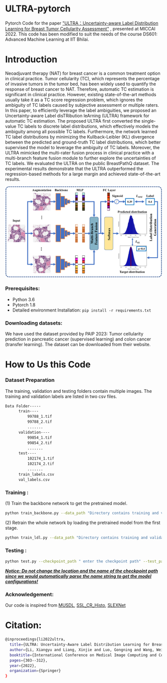 # ULTRA-pytorch


Pytorch Code for the paper ["ULTRA：Uncertainty-aware Label Distribution Learning for Breast Tumor Cellularity Assessment"](https://arxiv.org/abs/2206.06623) , presented at MICCAI 2022. This code has been modified to suit the needs of the course DS601: Advanced Machine Learning at IIT Bhilai.




# Introduction

Neoadjuvant therapy (NAT) for breast cancer is a common treatment option in clinical practice. Tumor cellularity (TC), which represents the  percentage of invasive tumors in the tumor bed, has been widely used to  quantify the response of breast cancer to NAT. Therefore, automatic TC  estimation is significant in clinical practice. However, existing  state-of-the-art methods usually take it as a TC score regression  problem, which ignores the ambiguity of TC labels caused by subjective  assessment or multiple raters. In this paper, to efficiently leverage  the label ambiguities, we proposed an Uncertainty-aware Label disTRibution leArning (ULTRA) framework for automatic TC estimation. The proposed ULTRA first converted the single-value TC labels to discrete  label distributions, which effectively models the ambiguity among all 
possible TC labels. Furthermore, the network learned TC label  distributions by minimizing the Kullback-Leibler (KL) divergence between the predicted and ground-truth TC label distributions, which better supervised the model to leverage the ambiguity of TC labels. Moreover, the ULTRA mimicked the multi-rater fusion process in clinical practice  with a multi-branch feature fusion module to further explore the 
uncertainties of TC labels. We evaluated the ULTRA on the public BreastPathQ dataset. The experimental results demonstrate that the ULTRA outperformed the regression-based methods for a large margin and achieved state-of-the-art results. 

<p align="center">
  <img src="images/main_graph.png" width="800"/>
</p>

### Prerequisites:

- Python 3.6
- Pytorch 1.8
- Detailed environment Installation:  `pip install -r requirements.txt` 


### Downloading  datasets:

We have used the dataset provided by PAIP 2023: Tumor cellularity prediction in pancreatic cancer (supervised learning) and colon cancer (transfer learning). The dataset can be downloaded from their website.

# How to Us this Code



### Dataset Preparation

The training, validation and testing folders  contain multiple images.  The training and validation labels are listed in two csv files.

```bash
Data Folder-----
      train----
          99788_1.tif
          99788_2.tif
          .......
      validation----
          99854_1.tif
          99854_2.tif
          .......
      test----
          102174_1.tif
          102174_2.tif
          .......
      train_labels.csv
      val_labels.csv
```

### Training :

 (1) Train the backbone network to get the pretrained model.

```bash
python train_backbone.py --data_path "Directory contains training and validation data " 
```

 (2) Retrain the whole network by loading the pretrained model from the first stage.

```bash 
python train_ldl.py --data_path "Directory contains training and validation data " --pre_train_path 'pretrain model path' 
```

### Testing :

```bash 
python test.py --checkpoint_path " enter the checkpoint path" --test_path "test dataset directory" 
```

**<u>*Notice:  Do not change the  location and the name of the checkpoint path since we would automatically parse the name string to get the model configurations!</u>***

### Acknowledgement:

Our code is inspired from <a href="https://github.com/nzl-thu/MUSDL">MUSDL</a>, <a href="https://github.com/srinidhiPY/SSL_CR_Histo">SSL_CR_Histo</a>, <a href="https://github.com/JohnleeHIT/SLEX-Net">SLEXNet</a> 

# Citation:

```bash 
@inproceedings{li2022ultra,
  title={ULTRA: Uncertainty-Aware Label Distribution Learning for Breast Tumor Cellularity Assessment},
  author={Li, Xiangyu and Liang, Xinjie and Luo, Gongning and Wang, Wei and Wang, Kuanquan and Li, Shuo},
  booktitle={International Conference on Medical Image Computing and Computer-Assisted Intervention},
  pages={303--312},
  year={2022},
  organization={Springer}
}
```